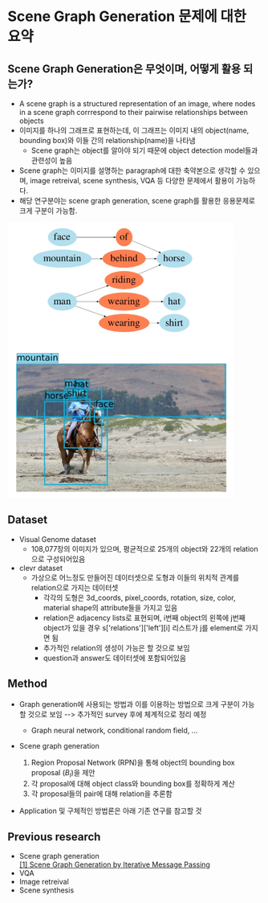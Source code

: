 # Scene Graph Generation 문제에 대한 요약

## Scene Graph Generation은 무엇이며, 어떻게 활용 되는가?
* A scene graph is a structured representation of an image, where nodes in a scene graph corrrespond to their pairwise relationships between objects
* 이미지를 하나의 그래프로 표현하는데, 이 그래프는 이미지 내의 object(name, bounding box)와 이들 간의 relationship(name)을 나타냄
  * Scene graph는 object를 알아야 되기 때문에 object detection model들과 관련성이 높음
* Scene graph는 이미지를 설명하는 paragraph에 대한 축약본으로 생각할 수 있으며, image retreival, scene synthesis, VQA 등 다양한 문제에서 활용이 가능하다.
* 해당 연구분야는 scene graph generation, scene graph를 활용한 응용문제로 크게 구분이 가능함.
  
![example](./scene_graph.PNG)

## Dataset
* Visual Genome dataset
  * 108,077장의 이미지가 있으며, 평균적으로 25개의 object와 22개의 relation으로 구성되어있음
* clevr dataset
  * 가상으로 어느정도 만들어진 데이터셋으로 도형과 이들의 위치적 관계를 relation으로 가지는 데이터셋
    * 각각의 도형은 3d_coords, pixel_coords, rotation, size, color, material shape의 attribute들을 가지고 있음
    * relation은 adjacency lists로 표현되며, i번째 object의 왼쪽에 j번째 object가 있을 경우 s['relations']['left'][i] 리스트가 j를 element로 가지면 됨
    * 추가적인 relation의 생성이 가능은 할 것으로 보임
    * question과 answer도 데이터셋에 포함되어있음

## Method
* Graph generation에 사용되는 방법과 이를 이용하는 방법으로 크게 구분이 가능할 것으로 보임 --> 추가적인 survey 후에 체계적으로 정리 예정
  * Graph neural network, conditional random field, ...
* Scene graph generation
  1. Region Proposal Network (RPN)을 통해 object의 bounding box proposal ($B_I$)을 제안
  2. 각 proposal에 대해 object class와 bounding box를 정확하게 계산
  3. 각 proposal들의 pair에 대해 relation을 추론함

* Application 및 구체적인 방법론은 아래 기존 연구를 참고할 것

## Previous research
  * Scene graph generation  
    [[1] Scene Graph Generation by Iterative Message Passing](./IMP/summary.md)  
  * VQA
  * Image retreival
  * Scene synthesis 

